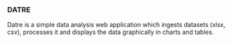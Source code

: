### **DATRE**

Datre is a simple data analysis web application which ingests datasets (xlsx, csv), processes it and displays the data
graphically in charts and tables.